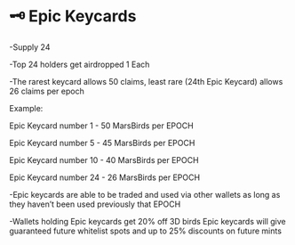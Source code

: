 # 🗝 Epic Keycards

\-Supply 24

\-Top 24 holders get airdropped 1 Each

\-The rarest keycard allows 50  claims, least rare (24th Epic Keycard) allows 26 claims per epoch&#x20;

Example:



Epic Keycard number 1 - 50 MarsBirds per EPOCH

Epic Keycard number 5 - 45 MarsBirds per EPOCH

Epic Keycard number 10 - 40 MarsBirds per EPOCH

Epic Keycard number 24 - 26 MarsBirds per EPOCH



\-Epic keycards are able to be traded and used via other wallets as long as they haven’t been used previously that EPOCH

\-Wallets holding Epic keycards get 20% off 3D birds Epic keycards will give guaranteed future whitelist spots and up to 25% discounts on future mints
